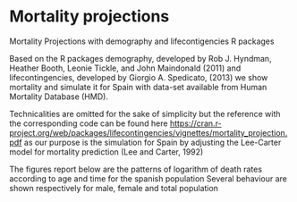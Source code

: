 # Mortality projections
Mortality Projections with demography and lifecontigencies R packages

Based on the R packages demography, developed by Rob J. Hyndman, Heather Booth, Leonie Tickle, and John Maindonald
(2011)  and lifecontingencies, developed by Giorgio A. Spedicato, (2013) we show mortality and simulate it for Spain with 
data-set available from Human Mortality Database (HMD).

Technicalities are omitted for the sake of simplicity but the reference with the corresponding code can be found here 
https://cran.r-project.org/web/packages/lifecontingencies/vignettes/mortality_projection.pdf
as our purpose is the simulation for Spain by adjusting the Lee-Carter model for mortality prediction (Lee and Carter, 1992)

The figures report below are the patterns of logarithm of death rates according to age and time for the spanish population
Several behaviour are shown respectively for male, female and total population

